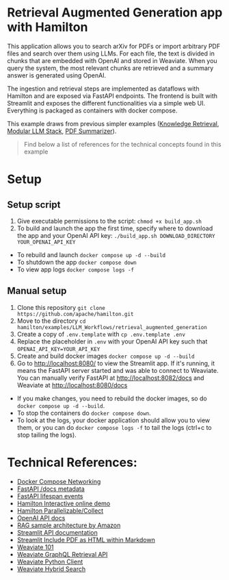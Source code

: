 # Retrieval Augmented Generation app with Hamilton
This application allows you to search arXiv for PDFs or import arbitrary PDF files and search over them using LLMs. For each file, the text is divided in chunks that are embedded with OpenAI and stored in Weaviate. When you query the system, the most relevant chunks are retrieved and a summary answer is generated using OpenAI.

The ingestion and retrieval steps are implemented as dataflows with Hamilton and are exposed via FastAPI endpoints. The frontend is built with Streamlit and exposes the different functionalities via a simple web UI. Everything is packaged as containers with docker compose.

This example draws from previous simpler examples ([Knowledge Retrieval](https://github.com/apache/hamilton/tree/main/examples/LLM_Workflows/knowledge_retrieval), [Modular LLM Stack](https://github.com/apache/hamilton/tree/main/examples/LLM_Workflows/modular_llm_stack), [PDF Summarizer](https://github.com/apache/hamilton/tree/main/examples/LLM_Workflows/pdf_summarizer)).

> Find below a list of references for the technical concepts found in this example

# Setup
## Setup script
1. Give executable permissions to the script: `chmod +x build_app.sh`
2. To build and launch the app the first time, specify where to download the app and your OpenAI API key: `./build_app.sh DOWNLOAD_DIRECTORY YOUR_OPENAI_API_KEY`
- To rebuild and launch `docker compose up -d --build`
- To shutdown the app `docker compose down`
- To view app logs `docker compose logs -f`

## Manual setup
1. Clone this repository `git clone https://github.com/apache/hamilton.git`
2. Move to the directory `cd hamilton/examples/LLM_Workflows/retrieval_augmented_generation`
3. Create a copy of `.env.template` with `cp .env.template .env`
4. Replace the placeholder in `.env` with your OpenAI API key such that `OPENAI_API_KEY=YOUR_API_KEY`
5. Create and build docker images `docker compose up -d --build`
6. Go to [http://localhost:8080/](http://localhost:8080/) to view the Streamlit app. If it's running, it means the FastAPI server started and was able to connect to Weaviate. You can manually verify FastAPI at [http://localhost:8082/docs](http://localhost:8082/docs) and Weaviate at [http://localhost:8080/docs](http://localhost:8083/v1)
- If you make changes, you need to rebuild the docker images, so do `docker compose up -d --build`.
- To stop the containers do `docker compose down`.
- To look at the logs, your docker application should allow you to view them,
or you can do `docker compose logs -f` to tail the logs (ctrl+c to stop tailing the logs).

# Technical References:
- [Docker Compose Networking](https://docs.docker.com/compose/networking/)
- [FastAPI /docs metadata](https://fastapi.tiangolo.com/tutorial/metadata/)
- [FastAPI lifespan events](https://fastapi.tiangolo.com/advanced/events/)
- [Hamilton Interactive online demo](https://www.tryhamilton.dev/)
- [Hamilton Parallelizable/Collect](https://hamilton.dagworks.io/en/latest/concepts/customizing-execution/#dynamic-dags-parallel-execution)
- [OpenAI API docs](https://platform.openai.com/docs/introduction)
- [RAG sample architecture by Amazon](https://docs.aws.amazon.com/sagemaker/latest/dg/jumpstart-foundation-models-customize-rag.html)
- [Streamlit API documentation](https://docs.streamlit.io/library/api-reference)
- [Streamlit Include PDF as HTML within Markdown](https://discuss.streamlit.io/t/rendering-pdf-on-ui/13505)
- [Weaviate 101](https://weaviate.io/developers/weaviate/tutorials)
- [Weaviate GraphQL Retrieval API](https://weaviate.io/developers/weaviate/api/graphql#graphql)
- [Weaviate Python Client](https://weaviate-python-client.readthedocs.io/en/stable/index.html)
- [Weaviate Hybrid Search](https://weaviate.io/developers/academy/zero_to_mvp/queries_2/hybrid)
